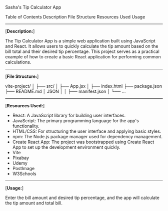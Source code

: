 Sasha's Tip Calculator App

Table of Contents
	Description
	File Structure
	Resources Used
	Usage
_______________________________
[__________Description:__________]

The Tip Calculator App is a simple web application built using JavaScript and React. It allows users to quickly calculate the tip amount based on the bill total and their desired tip percentage. This project serves as a practical example of how to create a basic React application for performing common calculations.
________________________________
[__________File Structure:__________]

vite-project/
│
├── src/
│   ├── App.jsx
│
├── index.html
├── package.json
├── README.md
│
JSON
│
│   ├── manifest.json
│
└── ...
___________________________________
[__________Resources Used:__________]

- React: A JavaScript library for building user interfaces.
- JavaScript: The primary programming language for the app's functionality.
- HTML/CSS: For structuring the user interface and applying basic styles.
- npm: The Node.js package manager used for dependency management.
- Create React App: The project was bootstrapped using Create React App to set up the development environment quickly.
- Vite
- Pixabay
- Udemy 
- PostImage
- W3Schools
___________________________
[__________Usage:__________]

Enter the bill amount and desired tip percentage, and the app will calculate the tip amount and total bill.